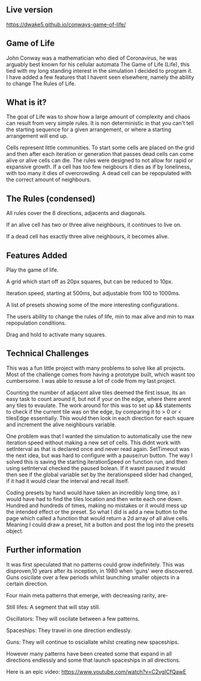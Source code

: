 ## Live version

https://dwake5.github.io/conways-game-of-life/

## Game of Life

John Conway was a mathematician who died of Coronavirus, he was arguably best known for his cellular automata The Game of Life (Life), this tied with my long standing interest in the simulation I decided to program it. I have added a few features that I havent seen elsewhere, namely the ability to change The Rules of Life.


## What is it?

The goal of Life was to show how a large amount of complexity and chaos can result from very simple rules. It is non deterministic in that you can't tell the starting sequence for a given arrangement, or where a starting arrangement will end up.

Cells represent little communities. To start some cells are placed on the grid and then after each iteration or generation that passes dead cells can come alive or alive cells can die. The rules were designed to not allow for rapid or expansive growth.
If a cell has too few neigbours it dies as if by loneliness, with too many it dies of overcrowding. A dead cell can be repopulated with the correct amount of neighbours. 


## The Rules (condensed)

All rules cover the 8 directions, adjacents and diagonals. 

If an alive cell has two or three alive neighbours, it continues to live on. 

If a dead cell has exactly three alive neighbours, it becomes alive.


## Features Added

Play the game of life.

A grid which start off as 20px squares, but can be reduced to 10px.

Iteration speed, starting at 500ms, but adjustable from 100 to 1000ms.

A list of presets showing some of the more interesting configurations. 

The users ability to change the rules of life, min to max alive and min to max repopulation conditions. 

Drag and hold to activate many squares.


## Technical Challenges

This was a fun little project with many problems to solve like all projects. Most of the challenge comes from having a prototype built, which wasnt too cumbersome. 
I was able to resuse a lot of code from my last project.

Counting the number of adjacent alive tiles deemed the first issue, its an easy task to count around it, but not if your on the edge, where there arent any tiles to evaulate. The work around for this was to set up && statements to check if the current tile was on the edge, by comparing it to > 0 or < tilesEdge essentially. This would then look in each direction for each square and increment the alive neighbours variable.

One problem was that I wanted the simulation to automatically use the new iteration speed without making a new set of cells. This didnt work with setInterval as that is declared once and never read again. SetTimeout was the next idea, but was hard to configure with a pause/run button. The way I solved this is saving the starting iterationSpeed on function run, and then using setInterval checked the paused bolean. If it wasnt paused it would then see if the global variable set by the iterationspeed slider had changed, if it had it would clear the interval and recall itself. 

Coding presets by hand would have taken an incredibly long time, as I would have had to find the tiles location and then write each one down. Hundred and hundreds of times, making no mistakes or it would mess up the intended effect or the preset. So what I did is add a new button to the page which called a function that would return a 2d array of all alive cells. Meaning I could draw a preset, hit a button and post the log into the presets object.


## Further information

It was first speculated that no patterns could grow indefinitely. This was disproven,10 years after its inception, in 1980 when 'guns' were discovered. Guns osicilate over a few periods whilst launching smaller objects in a certain direction. 

Four main meta patterns that emerge, with decreasing rarity, are-

Still lifes: A segment that will stay still.

Oscillators: They will oscilate between a few patterns.

Spaceships: They travel in one direction endlessly.

Guns: They will continue to osciallate whilst creating new spaceships.

However many patterns have been created some that expand in all directions endlessly and some that launch spaceships in all directions. 

Here is an epic video: https://www.youtube.com/watch?v=C2vgICfQawE
